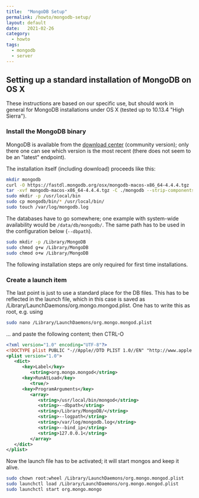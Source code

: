 ```yaml
---
title:  "MongoDB Setup"
permalink: /howto/mongodb-setup/
layout: default
date:   2021-02-26
category:
  - howto
tags:
  - mongodb
  - server
---
```


## Setting up a standard installation of MongoDB on OS X

These instructions are based on our specific use, but should work in general for MongoDB installations under OS X (tested up to 10.13.4 "High Sierra").

### Install the MongoDB binary

MongoDB is available from the [download center](https://www.mongodb.com/download-center#community) (community version); only there one can see which version is the most recent (there does not seem to be an "latest" endpoint).

The installation itself (including download) proceeds like this:

```bash
mkdir mongodb
curl -O https://fastdl.mongodb.org/osx/mongodb-macos-x86_64-4.4.4.tgz
tar -xvf mongodb-macos-x86_64-4.4.4.tgz -C ./mongodb --strip-components 1
sudo mkdir -p /usr/local/bin
sudo cp mongodb/bin/* /usr/local/bin/
sudo touch /var/log/mongodb.log
```


The databases have to go somewhere; one example with system-wide availability would be `/data/db/mongodb/`. The same path has to be used in the configuration below (`--dbpath`).

```bash
sudo mkdir -p /Library/MongoDB
sudo chmod g+w /Library/MongoDB
sudo chmod o+w /Library/MongoDB
```

The following installation steps are only required for first time installations.

### Create a launch item

The last point is just to use a standard place for the DB files. This has to be reflected in the launch file, which in this case is saved as /Library/LaunchDaemons/org.mongo.mongod.plist. One has to write this as root, e.g. using

```bash
sudo nano /Library/LaunchDaemons/org.mongo.mongod.plist
```
... and paste the following content; then CTRL-O

```xml
<?xml version="1.0" encoding="UTF-8"?>
<!DOCTYPE plist PUBLIC "-//Apple//DTD PLIST 1.0//EN" "http://www.apple.com/DTDs/PropertyList-1.0.dtd">
<plist version="1.0">
   <dict>
      <key>Label</key>
         <string>org.mongo.mongod</string>
      <key>RunAtLoad</key>
         <true/>
      <key>ProgramArguments</key>
         <array>
            <string>/usr/local/bin/mongod</string>
            <string>--dbpath</string>
            <string>/Library/MongoDB/</string>
            <string>--logpath</string>
            <string>/var/log/mongodb.log</string>
            <string>--bind_ip</string>
            <string>127.0.0.1</string>
         </array>
   </dict>
</plist>
```

Now the launch file has to be activated; it will start mongos and keep it alive.

```bash
sudo chown root:wheel /Library/LaunchDaemons/org.mongo.mongod.plist
sudo launchctl load /Library/LaunchDaemons/org.mongo.mongod.plist
sudo launchctl start org.mongo.mongo
```
